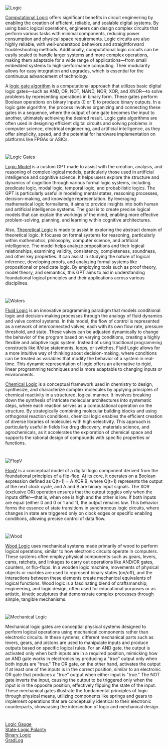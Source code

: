 ![Logic](https://github.com/user-attachments/assets/746711dd-b6af-4745-82cb-b0e0d0e4e49d)

[Computational Logic](https://chatgpt.com/g/g-JTuo4xfRG-computational-logic) offers significant benefits in circuit engineering by enabling the creation of efficient, reliable, and scalable digital systems. By using basic logical operations, engineers can design complex circuits that perform various tasks with minimal components, reducing power consumption and physical space requirements. Logic circuits are also highly reliable, with well-understood behaviors and straightforward troubleshooting methods. Additionally, computational logic circuits can be easily scaled to handle larger systems and more complex operations, making them adaptable for a wide range of applications—from small embedded systems to high-performance computing. Their modularity allows for easy integration and upgrades, which is essential for the continuous advancement of technology.

A [logic gate algorithm](https://chatgpt.com/g/g-686fb07cf2408191beca8079918a3488-logic-gate-algorithm) is a computational approach that utilizes basic digital logic gates—such as AND, OR, NOT, NAND, NOR, XOR, and XNOR—to solve problems by representing operations in binary form. These gates perform Boolean operations on binary inputs (0 or 1) to produce binary outputs. In a logic gate algorithm, the process involves organizing and connecting these gates in a sequence, where the output of one gate becomes the input to another, ultimately achieving the desired result. Logic gate algorithms are often used in designing efficient digital circuits and solving problems in computer science, electrical engineering, and artificial intelligence, as they offer simplicity, speed, and the potential for hardware implementation on platforms like FPGAs or ASICs.

#

![Logic Gates](https://github.com/user-attachments/assets/a3c6df89-471d-4904-8be9-80de895874f0)

[Logic Model](https://chatgpt.com/g/g-686c6a45f58081918fd3617d33e51453-logic-model) is a custom GPT made to assist with the creation, analysis, and reasoning of complex logical models, particularly those used in artificial intelligence and cognitive science. It helps users explore the structure and dynamics of cognition through various formal logic systems, including predicate logic, modal logic, temporal logic, and probabilistic logics. The GPT is particularly useful in modeling mental states, reasoning processes, decision-making, and knowledge representation. By leveraging mathematical logic formalisms, it aims to provide insights into both human and artificial intelligence systems. The goal is to create precise logical models that can explain the workings of the mind, enabling more effective problem-solving, planning, and learning within cognitive architectures.

Also, [Theoretical Logic](https://chatgpt.com/g/g-6802bbafab448191aa7909756305c2c7-theoretical-logic) is made to assist in exploring the abstract domain of theoretical logic. It focuses on formal systems for reasoning, particularly within mathematics, philosophy, computer science, and artificial intelligence. The model helps analyze propositions and their logical relationships, examining validity, consistency, completeness, soundness, and other key properties. It can assist in studying the nature of logical inference, developing proofs, and analyzing formal systems like propositional or predicate logic. By employing tools such as proof theory, model theory, and semantics, this GPT aims to aid in understanding foundational logical principles and their applications across various disciplines.

#

![Waters](https://github.com/user-attachments/assets/9ef51545-4f77-45d7-9f29-253de7f4b9b6)

[Fluid Logic](https://chatgpt.com/g/g-686cb743b56481918bfa7309c5f31afd-fluid-logic) is an innovative programming paradigm that models conditional logic and decision-making processes through the analogy of fluid dynamics and valve control systems. In this model, the flow of control is represented as a network of interconnected valves, each with its own flow rate, pressure threshold, and state. These valves can be adjusted dynamically to change the behavior of the program based on varying conditions, creating a highly flexible and adaptive logic system. Instead of using traditional programming constructs like if/else statements, loops, or switches, Fluid Logic allows for a more intuitive way of thinking about decision-making, where conditions can be treated as variables that modify the behavior of a system in real-time. This dynamic representation of logic offers an alternative to rigid, linear programming techniques and is more adaptable to changing inputs or environments.

[Chemical Logic](https://chatgpt.com/g/g-67a91404516881918732290770e57f19-chemical-logic) is a conceptual framework used in chemistry to design, synthesize, and characterize complex molecules by applying principles of chemical reactivity in a structured, logical manner. It involves breaking down the synthesis of intricate molecular architectures into systematic steps, where each reaction serves as a computational operation on the structure. By strategically combining molecular building blocks and using orthogonal reaction conditions, chemical logic enables the efficient creation of diverse libraries of molecules with high selectivity. This approach is particularly useful in fields like drug discovery, materials science, and agrochemicals, as it accelerates the exploration of chemical space and supports the rational design of compounds with specific properties or functions.

#

![FlopV](https://github.com/user-attachments/assets/e1e20ac9-1251-46f0-aca1-6bb65e565b09)

[FlopV](https://chatgpt.com/g/g-683d407301fc81918f38270a071248b7-flopv) is a conceptual model of a digital logic component derived from the foundational principles of a flip-flop. At its core, it operates on a Boolean expression defined as Q(t+1) = A XOR B, where Q(t+1) represents the output at the next clock cycle, and A and B are binary input signals. The XOR (exclusive OR) operation ensures that the output toggles only when the inputs differ—that is, when one is high and the other is low. If both inputs are equal (either 0 and 0 or 1 and 1), the output remains low. This behavior forms the essence of state transitions in synchronous logic circuits, where changes in state are triggered only on clock edges or specific enabling conditions, allowing precise control of data flow.

#

![Wood](https://github.com/user-attachments/assets/2a876515-5de8-4929-8083-43bf02b7ba60)

[Wood Logic](https://chatgpt.com/g/g-67e49e35e0c881919922c11452d76fe2-wood-logic) uses mechanical systems made primarily of wood to perform logical operations, similar to how electronic circuits operate in computers. These systems often employ physical components such as gears, levers, cams, ratchets, and linkages to carry out operations like AND/OR gates, counters, or flip-flops. In a wooden logic machine, movements of physical objects or marbles are used to represent binary states (on/off), and the interactions between these elements create mechanical equivalents of logical functions. Wood logic is a fascinating blend of craftsmanship, engineering, and logic design, often used for educational purposes or as artistic, kinetic sculptures that demonstrate complex processes through simple, tangible mechanisms.

#

![Mechanical Logic](https://github.com/user-attachments/assets/c2020c4d-c2f6-47e4-8df9-75e35eb0d6cb)

Mechanical logic gates are conceptial physical systems designed to perform logical operations using mechanical components rather than electronic circuits. In these systems, different mechanical parts such as levers, gears, and pistons are used to manipulate inputs and produce outputs based on specific logical rules. For an AND gate, the output is activated only when both inputs are in a required position, mimicking how an AND gate works in electronics by producing a "true" output only when both inputs are "true." The OR gate, on the other hand, activates the output if at least one of the inputs is in the correct position, similar to an electronic OR gate that produces a "true" output when either input is "true." The NOT gate inverts the input, causing the output to be triggered only when the input is in the opposite position, effectively flipping the state of the input. These mechanical gates illustrate the fundamental principles of logic through physical means, utilizing components like springs and gears to implement operations that are conceptually identical to their electronic counterparts, showcasing the intersection of logic and mechanical design.

#

[Logic Gauge](https://github.com/sourceduty/Logic_Gauge)
<br>
[State-Logic Polarity](https://chatgpt.com/g/g-67b4a46ac9208191ae7850560fbefefa-state-logic-polarity)
<br>
[Binary Logic](https://chatgpt.com/g/g-6776795e9eb881919101d3788e373e97-binary-logic)
<br>
[GradLog](https://github.com/sourceduty/GradLog)
